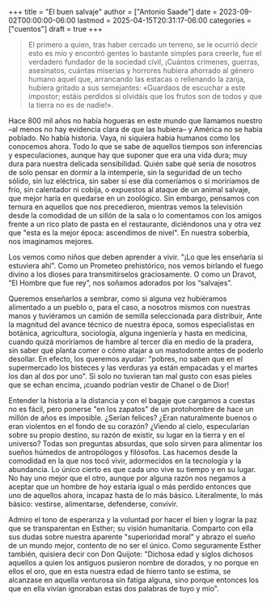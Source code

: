 +++
title = "El buen salvaje"
author = ["Antonio Saade"]
date = 2023-09-02T00:00:00-06:00
lastmod = 2025-04-15T20:31:17-06:00
categories = ["cuentos"]
draft = true
+++

> El primero a quien, tras haber cercado un terreno, se le ocurrió decir esto es mío y encontró gentes lo bastante simples para creerle, fue el verdadero fundador de la sociedad civil, ¡Cuántos crímenes, guerras, asesinatos, cuántas miserias y horrores hubiera ahorrado al género humano aquel que, arrancando las estacas o rellenando la zanja, hubiera gritado a sus semejantes: «Guardaos de escuchar a este impostor; estáis perdidos si olvidáis que los frutos son de todos y que la tierra no es de nadie!».

Hace 800 mil años no había hogueras en este mundo que llamamos nuestro –al menos no hay evidencia clara de que las hubiera– y América no se había poblado. No había historia. Vaya, ni siquiera había humanos como los conocemos ahora. Todo lo que se sabe de aquellos tiempos son inferencias y especulaciones, aunque hay que suponer que era una vida dura; muy dura para nuestra delicada sensibilidad. Quién sabe qué sería de nosotros de solo pensar en dormir a la intemperie, sin la seguridad de un techo sólido, sin luz eléctrica, sin saber si ese día comeríamos o si moriríamos de frío, sin calentador ni cobija, o expuestos al ataque de un animal salvaje, que mejor haría en quedarse en un zoológico. Sin embargo, pensamos con ternura en aquellos que nos precedieron, mientras vemos la televisión desde la comodidad de un sillón de la sala o lo comentamos con los amigos frente a un rico plato de pasta en el restaurante, diciéndonos una y otra vez que "esta es la mejor época: ascendimos de nivel". En nuestra soberbia, nos imaginamos mejores.

Los vemos como niños que deben aprender a vivir. "¡Lo que les enseñaría si estuviera ahí". Como un Prometeo prehistórico, nos vemos birlando el fuego divino a los dioses para transmitírselos graciosamente. O como un Dravot, “El Hombre que fue rey”, nos soñamos adorados por los “salvajes”.

Queremos enseñarlos a sembrar, como si alguna vez hubiéramos alimentado a un pueblo o, para el caso, a nosotros mismos con nuestras manos y tuviéramos un camión de semilla seleccionada para distribuir, Ante la magnitud del avance técnico de nuestra época, somos especialistas en botánica, agricultura, sociología, alguna ingeniería y hasta en medicina, cuando quizá moriríamos de hambre al tercer día en medio de la pradera, sin saber qué planta comer o cómo atajar a un mastodonte antes de poderlo desollar. En efecto, los queremos ayudar: "pobres, no saben que en el supermercado los bisteces y las verduras ya están empacadas y el martes los dan al dos por uno". Si solo no tuvieran tan mal gusto con esas pieles que se echan encima, ¡cuando podrían vestir de Chanel o de Dior!

Entender la historia a la distancia y con el bagaje que cargamos a cuestas no es fácil, pero ponerse "en los zapatos" de un protohombre de hace un millón de años es imposible. ¿Serían felices? ¿Eran naturalmente buenos o eran violentos en el fondo de su corazón? ¿Viendo al cielo, especularían sobre su propio destino, su razón de existir, su lugar en la tierra y en el universo? Todas son preguntas absurdas, que solo sirven para alimentar los sueños húmedos de antropólogos y filósofos. Las hacemos desde la comodidad en la que nos tocó vivir, adormecidos en la tecnología y la abundancia. Lo único cierto es que cada uno vive su tiempo y en su lugar. No hay uno mejor que el otro, aunque por alguna razón nos negamos a aceptar que un hombre de hoy estaría igual o más perdido entonces que uno de aquellos ahora, incapaz hasta de lo más básico. Literalmente, lo más básico: vestirse, alimentarse, defenderse, convivir.

Admiro el tono de esperanza y la voluntad por hacer el bien y lograr la paz que se transparentan en Esther; su visión humanitaria. Comparto con ella sus dudas sobre nuestra aparente "superioridad moral" y abrazo el sueño de un mundo mejor, contento de no ser el único. Como seguramente Esther también, quisiera decir con Don Quijote: "Dichosa edad y siglos dichosos aquellos a quien los antiguos pusieron nombre de dorados, y no porque en ellos el oro, que en esta nuestra edad de hierro tanto se estima, se alcanzase en aquella venturosa sin fatiga alguna, sino porque entonces los que en ella vivían ignoraban estas dos palabras de tuyo y mío".
